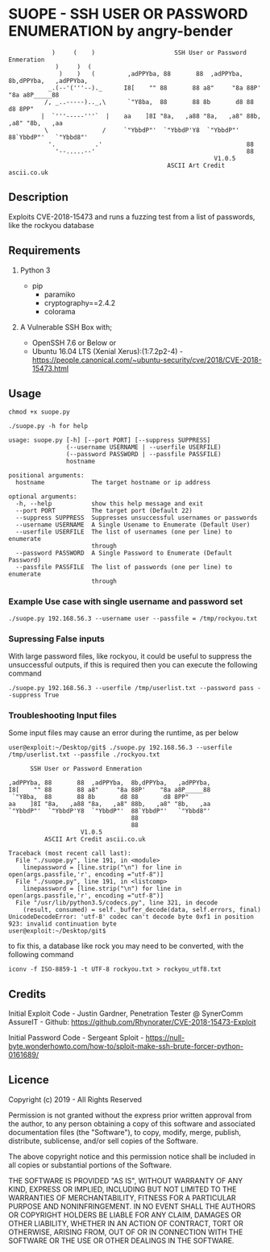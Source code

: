 # SUOPE - SSH USER OR PASSWORD ENUMERATION by angry-bender
     
                )     (    )                      SSH User or Password Enmeration  
                 )     )  ( 
                  )    )   (         ,adPPYba, 88       88  ,adPPYba,  8b,dPPYba,   ,adPPYba,  
               _.(--'('''--)._      I8[    "" 88       88 a8"     "8a 88P'    "8a a8P_____88      
              /, _..-----).._,\      `"Y8ba,  88       88 8b       d8 88       d8 8PP"
             |  `'''-----'''`  |    aa    ]8I "8a,   ,a88 "8a,   ,a8" 88b,   ,a8" "8b,   ,aa 
              \               /     `"YbbdP"'  `"YbbdP'Y8  `"YbbdP"'  88`YbbdP"'   `"Ybbd8"' 
               '.           .'                                        88               
                 '--.....--'                                          88 
                                                             V1.0.5
                                                ASCII Art Credit ascii.co.uk
                                                
## Description
Exploits CVE-2018-15473 and runs a fuzzing test from a list of passwords, like the rockyou database

## Requirements
1. Python 3
     - pip
          - paramiko
          - cryptography==2.4.2
          - colorama

2. A Vulnerable SSH Box with;
     - OpenSSH 7.6 or Below or 
     - Ubuntu 16.04 LTS (Xenial Xerus):(1:7.2p2-4) - https://people.canonical.com/~ubuntu-security/cve/2018/CVE-2018-15473.html

## Usage
`chmod +x suope.py`

`./suope.py -h for help`
```
usage: suope.py [-h] [--port PORT] [--suppress SUPPRESS]
                (--username USERNAME | --userfile USERFILE)
                (--password PASSWORD | --passfile PASSFILE)
                hostname

positional arguments:
  hostname             The target hostname or ip address

optional arguments:
  -h, --help           show this help message and exit
  --port PORT          The target port (Default 22)
  --suppress SUPPRESS  Suppresses unsuccessful usernames or passwords
  --username USERNAME  A Single Usename to Enumerate (Default User)
  --userfile USERFILE  The list of usernames (one per line) to enumerate
                       through
  --password PASSWORD  A Single Password to Enumerate (Default Password)
  --passfile PASSFILE  The list of passwords (one per line) to enumerate
                       through

```
### Example Use case with single username and password set
`./suope.py 192.168.56.3 --username user --passfile = /tmp/rockyou.txt`

### Supressing False inputs
With large password files, like rockyou, it could be useful to suppress the unsuccessful outputs, if this is required then you can execute the following command

`./suope.py 192.168.56.3 --userfile /tmp/userlist.txt --password pass --suppress True`

### Troubleshooting Input files

Some input files may cause an error during the runtime, as per below
```
user@exploit:~/Desktop/git$ ./suope.py 192.168.56.3 --userfile /tmp/userlist.txt --passfile ./rockyou.txt 
        
      SSH User or Password Enmeration  

,adPPYba, 88       88  ,adPPYba,  8b,dPPYba,   ,adPPYba,  
I8[    "" 88       88 a8"     "8a 88P'    "8a a8P_____88      
 `"Y8ba,  88       88 8b       d8 88       d8 8PP"
aa    ]8I "8a,   ,a88 "8a,   ,a8" 88b,   ,a8" "8b,   ,aa 
`"YbbdP"'  `"YbbdP'Y8  `"YbbdP"'  88`YbbdP"'   `"Ybbd8"' 
                                  88           
                                  88 
                    V1.0.5
          ASCII Art Credit ascii.co.uk
                                            
Traceback (most recent call last):
  File "./suope.py", line 191, in <module>
    linepassword = [line.strip("\n") for line in open(args.passfile,'r', encoding ="utf-8")]
  File "./suope.py", line 191, in <listcomp>
    linepassword = [line.strip("\n") for line in open(args.passfile,'r', encoding ="utf-8")]
  File "/usr/lib/python3.5/codecs.py", line 321, in decode
    (result, consumed) = self._buffer_decode(data, self.errors, final)
UnicodeDecodeError: 'utf-8' codec can't decode byte 0xf1 in position 923: invalid continuation byte
user@exploit:~/Desktop/git$ 
```

to fix this, a database like rock you may need to be converted, with the following command

`iconv -f ISO-8859-1 -t UTF-8 rockyou.txt > rockyou_utf8.txt`


## Credits
Initial Exploit Code -  Justin Gardner, Penetration Tester @ SynerComm AssureIT - Github: https://github.com/Rhynorater/CVE-2018-15473-Exploit  

Initial Password Code - Sergeant Sploit - https://null-byte.wonderhowto.com/how-to/sploit-make-ssh-brute-forcer-python-0161689/


## Licence
Copyright (c) 2019 - All Rights Reserved

Permission is not granted without the express prior written approval from the author, to any person obtaining a copy of this software and associated documentation files (the "Software"), to copy, modify, merge, publish, distribute, sublicense, and/or sell copies of the Software.

The above copyright notice and this permission notice shall be included in all copies or substantial portions of the Software.

THE SOFTWARE IS PROVIDED "AS IS", WITHOUT WARRANTY OF ANY KIND, EXPRESS OR IMPLIED, INCLUDING BUT NOT LIMITED TO THE WARRANTIES OF MERCHANTABILITY, FITNESS FOR A PARTICULAR PURPOSE AND NONINFRINGEMENT. IN NO EVENT SHALL THE AUTHORS OR COPYRIGHT HOLDERS BE LIABLE FOR ANY CLAIM, DAMAGES OR OTHER LIABILITY, WHETHER IN AN ACTION OF CONTRACT, TORT OR OTHERWISE, ARISING FROM, OUT OF OR IN CONNECTION WITH THE SOFTWARE OR THE USE OR OTHER DEALINGS IN THE SOFTWARE.
